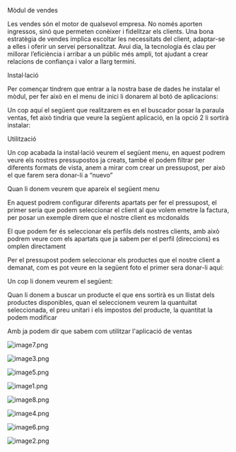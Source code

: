 Mòdul de vendes







Les vendes són el motor de qualsevol empresa. No només aporten ingressos, sinó que permeten conèixer i fidelitzar els clients. Una bona estratègia de vendes implica escoltar les necessitats del client, adaptar-se a elles i oferir un servei personalitzat. Avui dia, la tecnologia és clau per millorar l’eficiència i arribar a un públic més ampli, tot ajudant a crear relacions de confiança i valor a llarg termini.







Instal·lació

Per començar tindrem que entrar a la nostra base de dades he instalar el mòdul, per fer això en el menu de inici li donarem al botó de aplicacions:



Un cop aquí el següent que realitzarem es en el buscador posar la paraula ventas, fet això tindria que veure la següent aplicació, en la opció 2 li sortirà instalar:



Utilització

Un cop acabada la instal·lació veurem el següent menu, en aquest podrem veure els nostres pressupostos ja creats, també el podem filtrar per diferents formats de vista, anem a mirar com crear un pressupost, per això el que farem sera donar-li a “nuevo”





Quan li donem veurem que apareix el següent menu







En aquest podrem configurar diferents apartats per fer el pressupost, el primer seria que podem seleccionar el client al que volem emetre la factura, per posar un exemple direm que el nostre client es mcdonalds







El que podem fer és seleccionar els perfils dels nostres clients, amb això podrem veure com els apartats que ja sabem per el perfil (direccions) es omplen directament



Per el pressupost podem seleccionar els productes que el nostre client a demanat, com es pot veure en la següent foto el primer sera donar-li aquí:



Un cop li donem veurem el següent:







Quan li donem a buscar un producte el que ens sortirà es un llistat dels productes disponibles, quan el seleccionem veurem la quantuitat seleccionada, el preu unitari i els impostos del producte, la quantitat la podem modificar







Amb ja podem dir que sabem com utilitzar l'aplicació de ventas 



 

















![image7.png](/mnt/data/Ventas_images/image7.png)

![image3.png](/mnt/data/Ventas_images/image3.png)

![image5.png](/mnt/data/Ventas_images/image5.png)

![image1.png](/mnt/data/Ventas_images/image1.png)

![image8.png](/mnt/data/Ventas_images/image8.png)

![image4.png](/mnt/data/Ventas_images/image4.png)

![image6.png](/mnt/data/Ventas_images/image6.png)

![image2.png](/mnt/data/Ventas_images/image2.png)

